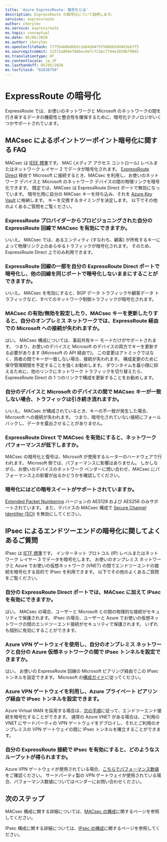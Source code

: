 ```yaml
---
title: 'Azure ExpressRoute: 暗号化とは'
description: ExpressRoute の暗号化について説明します。
services: expressroute
author: cherylmc
ms.service: expressroute
ms.topic: conceptual
ms.date: 05/05/2020
ms.author: cherylmc
ms.openlocfilehash: 77755ab6bdbb3c1e6416475f5066b5dd463eb7f5
ms.sourcegitcommit: 11572a869ef8dbec8e7c721bc7744e2859b79962
ms.translationtype: HT
ms.contentlocale: ja-JP
ms.lasthandoff: 05/05/2020
ms.locfileid: "82838758"
---
```

# <a name="expressroute-encryption"></a>ExpressRoute の暗号化
 
ExpressRoute では、お使いのネットワークと Microsoft のネットワークの間を行き来するデータの機密性と整合性を確保するために、暗号化テクノロジがいくつかサポートされています。

## <a name="point-to-point-encryption-by-macsec-faq"></a>MACsec によるポイントツーポイント暗号化に関する FAQ
MACsec は [IEEE 標準](https://1.ieee802.org/security/802-1ae/)です。 MAC (メディア アクセス コントロール) レベルまたはネットワーク レイヤー 2 でデータが暗号化されます。 [ExpressRoute Direct](expressroute-erdirect-about.md) 経由で Microsoft に接続するとき、MACsec を利用し、お使いのネットワーク デバイスと Microsoft のネットワーク デバイスの間の物理リンクを暗号化できます。 既定では、MACsec は ExpressRoute Direct ポートで無効になっています。 暗号化用に自分の MACsec キーを持ち込み、それを [Azure Key Vault](../key-vault/general/overview.md) に格納します。 キーを交換するタイミングを決定します。 以下でその他のよくあるご質問をご覧ください。
### <a name="can-i-enable-macsec-on-my-expressroute-circuit-provisioned-by-an-expressroute-provider"></a>ExpressRoute プロバイダーからプロビジョニングされた自分の ExpressRoute 回線で MACsec を有効にできますか。
いいえ。 MACsec では、あるエンティティ (すなわち、顧客) が所有するキーによって物理リンク上のあらゆるトラフィックが暗号化されます。 そのため、ExpressRoute Direct 上でのみ利用できます。
### <a name="can-i-encrypt-some-of-the-expressroute-circuits-on-my-expressroute-direct-ports-and-leave-other-circuits-on-the-same-ports-unencrypted"></a>ExpressRoute 回線の一部を自分の ExpressRoute Direct ポートで暗号化し、他の回線を同じポートで暗号化しないままにすることができますか。 
いいえ。 MACsec を有効にすると、BGP データ トラフィックや顧客データ トラフィックなど、すべてのネットワーク制御トラフィックが暗号化されます。 
### <a name="when-i-enabledisable-macsec-or-update-macsec-key-will-my-on-premises-network-lose-connectivity-to-microsoft-over-expressroute"></a>MACsec の有効/無効を設定したり、MACsec キーを更新したりすると、自分のオンプレミス ネットワークでは、ExpressRoute 経由での Microsoft への接続が失われますか。
はい。 MACsec 構成については、事前共有キー モードだけがサポートされます。 つまり、お使いのデバイスと Microsoft のデバイスの両方でキーを更新する必要があります (Microsoft の API 経由で)。 この変更はアトミックではなく、両者の間でキーが一致しない場合、接続が失われます。 構成変更のために保守管理期間を予定することを強くお勧めします。 ダウンタイムを最小限に抑えるために、他のリンクにネットワーク トラフィックを切り替えたら、ExpressRoute Direct の 1 つのリンクで構成を更新することをお勧めします。  
### <a name="will-traffic-continue-to-flow-if-theres-a-mismatch-in-macsec-key-between-my-devices-and-microsofts"></a>自分のデバイスと Microsoft のデバイスの間で MACsec キーが一致しない場合、トラフィックは引き続き流れますか。
いいえ。 MACsec が構成されているとき、キーの不一致が発生した場合、Microsoft への接続が失われます。 つまり、暗号化されていない接続にフォールバックし、データを露出させることがありません。 
### <a name="will-enabling-macsec-on-expressroute-direct-degrade-network-performance"></a>ExpressRoute Direct で MACsec を有効にすると、ネットワーク パフォーマンスが低下しますか。
MACsec の暗号化と復号は、Microsoft が使用するルーターのハードウェアで行われます。 Microsoft 側では、パフォーマンスに影響はありません。 しかしながら、お使いのデバイスのネットワーク ベンダーに問い合わせ、MACsec にパフォーマンス上の影響が出るかどうかを確認してください。
### <a name="which-cipher-suites-are-supported-for-encryption"></a>暗号化にはどの暗号スイートがサポートされていますか。
[Extended Packet Numbering](https://1.ieee802.org/security/802-1aebw/) バージョンの AES128 および AES256 のみサポートされています。 また、デバイスの MACsec 構成で [Secure Channel Identifier (SCI)](https://en.wikipedia.org/wiki/IEEE_802.1AE) を無効にしてください。 

## <a name="end-to-end-encryption-by-ipsec-faq"></a>IPsec によるエンドツーエンドの暗号化に関してよくあるご質問
IPsec は [IETF 標準](https://tools.ietf.org/html/rfc6071)です。 インターネット プロトコル (IP) レベルまたはネットワーク レイヤー 3 でデータを暗号化します。 お使いのオンプレミス ネットワークと Azure でお使いの仮想ネットワーク (VNET) の間でエンドツーエンドの接続を暗号化する目的で IPsec を利用できます。 以下でその他のよくあるご質問をご覧ください。
### <a name="can-i-enable-ipsec-in-addition-to-macsec-on-my-expressroute-direct-ports"></a>自分の ExpressRoute Direct ポートでは、MACsec に加えて IPsec を有効にできますか。
はい。 MACsec の場合、ユーザーと Microsoft との間の物理的な接続がセキュリティで保護されます。 IPsec の場合、ユーザーと Azure でお使いの仮想ネットワークの間のエンドツーエンド接続がセキュリティで保護されます。 いずれも個別に有効にすることができます。 
### <a name="can-i-use-azure-vpn-gateway-to-set-up-the-ipsec-tunnel-between-my-on-premises-network-and-my-azure-virtual-network"></a>Azure VPN ゲートウェイを使用し、自分のオンプレミス ネットワークと自分の Azure 仮想ネットワークの間で IPsec トンネルを設定できますか。
はい。 お使いの ExpressRoute 回線の Microsoft ピアリング経由でこの IPsec トンネルを設定できます。 Microsoft の[構成ガイド](site-to-site-vpn-over-microsoft-peering.md)に従ってください。
### <a name="can-i-use-azure-vpn-gateway-to-set-up-the-ipsec-tunnel-over-azure-private-peering"></a>Azure VPN ゲートウェイを利用し、Azure プライベート ピアリング経由で IPsec トンネルを設定できます。
Azure Virtual WAN を採用する場合は、[次の手順](../virtual-wan/vpn-over-expressroute.md)に従って、エンドツーエンド接続を暗号化することができます。 通常の Azure VNET がある場合は、ご利用の VNET にサードパーティの VPN ゲートウェイをデプロイし、それとご利用のオンプレミスの VPN ゲートウェイの間に IPsec トンネルを確立することができます。
### <a name="what-is-the-throughput-i-will-get-after-enabling-ipsec-on-my-expressroute-connection"></a>自分の ExpressRoute 接続で IPsec を有効にすると、どのようなスループットが得られますか。
Azure VPN ゲートウェイが使用されている場合、[こちらでパフォーマンス数値](../vpn-gateway/vpn-gateway-about-vpngateways.md)をご確認ください。 サードパーティ製の VPN ゲートウェイが使用されている場合、パフォーマンス数値についてはベンダーにお問い合わせください。

## <a name="next-steps"></a>次のステップ
MACsec 構成に関する詳細については、[MACsec の構成](expressroute-howto-macsec.md)に関するページを参照してください。

IPsec 構成に関する詳細については、[IPsec の構成](site-to-site-vpn-over-microsoft-peering.md)に関するページを参照してください。
